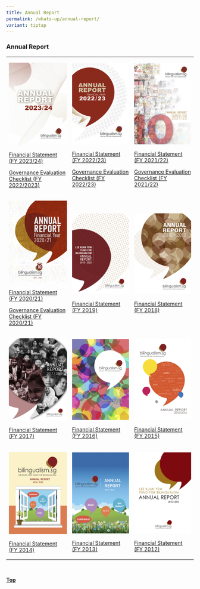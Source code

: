 ```yaml
---
title: Annual Report
permalink: /whats-up/annual-report/
variant: tiptap
---
```

<h3>Annual Report</h3>
<table style="minWidth: 75px">
<colgroup>
<col>
<col>
<col>
</colgroup>
<tbody>
<tr>
<td rowspan="1" colspan="1">
<p></p><a class="isomer-image-wrapper" href="/files/whats-up/annual-report-2023.pdf"><img style="width: 100%" height="auto" width="100%" alt="" src="/images/annual_report_2023.jpg"></a>
<p><a href="/files/whats-up/financial-statement-2023.pdf" rel="noopener nofollow" target="_blank">Financial Statement (FY 2023/24)</a>
</p>
<p><a href="/files/whats-up/GEC-2023.pdf" rel="noopener nofollow" target="_blank">Governance Evaluation Checklist (FY 2022/2023)</a>
</p>
<p></p>
</td>
<td rowspan="1" colspan="1">
<p></p><a class="isomer-image-wrapper" href="/files/whats-up/annual-report-2022.pdf"><img style="width: 100%" height="auto" width="100%" alt="" src="/images/annual_report_2022.jpg"></a>
<p><a href="/files/whats-up/lkyfb_fs_fy2022-23.pdf" rel="noopener noreferrer nofollow" target="_blank">Financial Statement (FY 2022/23)</a>
</p>
<p><a href="/files/whats-up/lkyfb_gec_fy2022-23.pdf" rel="noopener noreferrer nofollow" target="_blank">Governance Evaluation Checklist (FY 2022/23)</a>
</p>
</td>
<td rowspan="1" colspan="1">
<p></p><a class="isomer-image-wrapper" href="/files/whats-up/annual-report-2021.pdf"><img style="width: 100%" height="auto" width="100%" alt="" src="/images/annual_report_2021.jpg"></a>
<p><a href="/files/whats-up/lkyfb_fs_fy2021-22.pdf" rel="noopener noreferrer nofollow" target="_blank">Financial Statement (FY 2021/22)</a>
</p>
<p><a href="/files/whats-up/lkyfb_gec_fy2021-22.pdf" rel="noopener noreferrer nofollow" target="_blank">Governance Evaluation Checklist (FY 2021/22)</a>
</p>
</td>
</tr>
<tr>
<td rowspan="1" colspan="1">
<p></p><a class="isomer-image-wrapper" href="/files/whats-up/annual-report-2020.pdf"><img style="width: 100%" height="auto" width="100%" alt="" src="/images/annual_report_2020.jpg"></a>
<p><a href="/files/whats-up/lkyfb_fs_fy2020-21.pdf" rel="noopener noreferrer nofollow" target="_blank">Financial Statement (FY 2020/21)</a>
</p>
<p><a href="/files/whats-up/lkyfb_governance evaluation checklist_fy2020-21.pdf" rel="noopener noreferrer nofollow" target="_blank">Governance Evaluation Checklist (FY 2020/21)</a>
</p>
</td>
<td rowspan="1" colspan="1">
<p></p><a class="isomer-image-wrapper" href="/files/whats-up/annual-report-2019.pdf"><img style="width: 100%" height="auto" width="100%" alt="" src="/images/annual_report_2019.jpg"></a>
<p><a href="/files/whats-up/lkyfb_fs_fy2019.pdf" rel="noopener noreferrer nofollow" target="_blank">Financial Statement (FY 2019)</a>
</p>
</td>
<td rowspan="1" colspan="1">
<p></p><a class="isomer-image-wrapper" href="/files/whats-up/annual-report-2018.pdf"><img style="width: 100%" height="auto" width="100%" alt="" src="/images/annual_report_2018.jpg"></a>
<p><a href="/files/whats-up/fy2018-fs.pdf" rel="noopener noreferrer nofollow" target="_blank">Financial Statement (FY 2018)</a>
</p>
</td>
</tr>
<tr>
<td rowspan="1" colspan="1">
<p></p><a class="isomer-image-wrapper" href="/files/whats-up/annual-report-2017.pdf"><img style="width: 100%" height="auto" width="100%" alt="" src="/images/annual_report_2017.jpg"></a>
<p><a href="/files/whats-up/fy2017-fs.pdf" rel="noopener noreferrer nofollow" target="_blank">Financial Statement (FY 2017)</a>
</p>
</td>
<td rowspan="1" colspan="1">
<p></p><a class="isomer-image-wrapper" href="/files/whats-up/annual-report-2016.pdf"><img style="width: 100%" height="auto" width="100%" alt="" src="/images/annual_report_2016.jpg"></a>
<p><a href="/files/whats-up/fy2016-fs.pdf" rel="noopener noreferrer nofollow" target="_blank">Financial Statement (FY 2016)</a>
</p>
</td>
<td rowspan="1" colspan="1">
<p></p><a class="isomer-image-wrapper" href="/files/whats-up/annual-report-2015.pdf"><img style="width: 100%" height="auto" width="100%" alt="" src="/images/annual_report_2015.jpg"></a>
<p><a href="/files/whats-up/fy2015-fs.pdf" rel="noopener noreferrer nofollow" target="_blank">Financial Statement (FY 2015)</a>
</p>
</td>
</tr>
<tr>
<td rowspan="1" colspan="1">
<p></p><a class="isomer-image-wrapper" href="/files/whats-up/annual-report-2014.pdf"><img style="width: 100%" height="auto" width="100%" alt="" src="/images/annual_report_2014.jpg"></a>
<p><a href="/files/whats-up/fy2014-fs.pdf" rel="noopener noreferrer nofollow" target="_blank">Financial Statement (FY 2014)</a>
</p>
</td>
<td rowspan="1" colspan="1">
<p></p><a class="isomer-image-wrapper" href="/files/whats-up/annual-report-2013.pdf"><img style="width: 100%" height="auto" width="100%" alt="" src="/images/annual_report_2013.jpg"></a>
<p><a href="/files/whats-up/fy2013-fs.pdf" rel="noopener noreferrer nofollow" target="_blank">Financial Statement (FY 2013)</a>
</p>
</td>
<td rowspan="1" colspan="1">
<p></p><a class="isomer-image-wrapper" href="/files/whats-up/annual-report-2012.pdf"><img style="width: 100%" height="auto" width="100%" alt="" src="/images/annual_report_2012.jpg"></a>
<p><a href="/files/whats-up/fy2012-fs.pdf" rel="noopener noreferrer nofollow" target="_blank">Financial Statement (FY 2012)</a>
</p>
</td>
</tr>
</tbody>
</table>
<p>
<br>
</p>
<p><strong><a href="#top" rel="noopener noreferrer nofollow" target="_blank">Top</a></strong>
</p>
